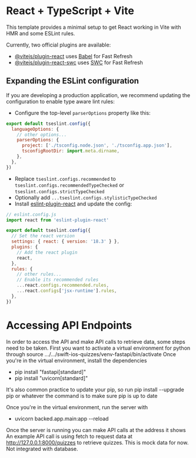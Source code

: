 # React + TypeScript + Vite

This template provides a minimal setup to get React working in Vite with HMR and some ESLint rules.

Currently, two official plugins are available:

- [@vitejs/plugin-react](https://github.com/vitejs/vite-plugin-react/blob/main/packages/plugin-react/README.md) uses [Babel](https://babeljs.io/) for Fast Refresh
- [@vitejs/plugin-react-swc](https://github.com/vitejs/vite-plugin-react-swc) uses [SWC](https://swc.rs/) for Fast Refresh

## Expanding the ESLint configuration

If you are developing a production application, we recommend updating the configuration to enable type aware lint rules:

- Configure the top-level `parserOptions` property like this:

```js
export default tseslint.config({
  languageOptions: {
    // other options...
    parserOptions: {
      project: ['./tsconfig.node.json', './tsconfig.app.json'],
      tsconfigRootDir: import.meta.dirname,
    },
  },
})
```

- Replace `tseslint.configs.recommended` to `tseslint.configs.recommendedTypeChecked` or `tseslint.configs.strictTypeChecked`
- Optionally add `...tseslint.configs.stylisticTypeChecked`
- Install [eslint-plugin-react](https://github.com/jsx-eslint/eslint-plugin-react) and update the config:

```js
// eslint.config.js
import react from 'eslint-plugin-react'

export default tseslint.config({
  // Set the react version
  settings: { react: { version: '18.3' } },
  plugins: {
    // Add the react plugin
    react,
  },
  rules: {
    // other rules...
    // Enable its recommended rules
    ...react.configs.recommended.rules,
    ...react.configs['jsx-runtime'].rules,
  },
})
```
# Accessing API Endpoints
In order to access the API and make API calls to retrieve data, some steps need to be taken.
First you want to activate a virtual environment for python through source .../.../swift-ios-quizzes/venv-fastapi/bin/activate
Once you're in the virtual environment, install the dependencies
- pip install "fastapi[standard]"
- pip install "uvicorn[standard]"

It's also common practice to update your pip, so run 
pip install --upgrade pip or whatever the command is to make sure pip is up to date

Once you're in the virtual environment, run the server with
 - uvicorn backed.app.main:app --reload

Once the server is running you can make API calls at the address it shows
An example API call is using fetch to request data at http://127.0.0.1:8000/quizzes to retrieve quizzes. This is mock data for now. Not integrated with database.